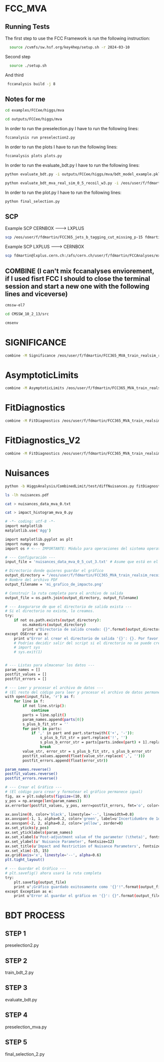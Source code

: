 
# FCC_MVA



## Running Tests

The first step to use the FCC Framework is run the following instruction:

```bash
  source /cvmfs/sw.hsf.org/key4hep/setup.sh -r 2024-03-10
```
Second step

```bash
  source ./setup.sh
```
And third
```bash
 fccanalysis build -j 8
```

## Notes for me

```bash
cd examples/FCCee/higgs/mva
```
```bash
cd outputs/FCCee/higgs/mva
```

In order to run the preselection.py I have to run the following lines:
```bash
fccanalysis run preselection2.py
```
In order to run the plots I have to run the following lines:
```bash
fccanalysis plots plots.py
``` 
In order to run the evaluate_bdt.py I have to run the following lines:
```bash
python evaluate_bdt.py -i outputs/FCCee/higgs/mva/bdt_model_example.pkl -o outputs/FCCee/higgs/mva/plots_training
```
```bash
python evaluate_bdt_mva_real_sim_0_5_recoil_w3.py -i /eos/user/f/fdmartin/FCC365_MVA_train_realsim_recoil/train_w3/bdt_model_example.pkl -o /eos/user/f/fdmartin/FCC365_MVA_train_realsim_recoil/evaluate_plots_0_5_w3
```

In order to run the plot.py I have to run the following lines:
```bash
python final_selection.py 
``` 

## SCP

Example SCP CERNBOX ---> LXPLUS
```bash
scp /eos/user/f/fdmartin/FCC365_jets_b_tagging_cut_missing_p-15 fdmartin@lxplus.cern.ch:/afs/cern.ch/user/f/fdmartin/FCCAnalyses/signal_strenght
``` 

Example SCP  LXPLUS ---> CERNBOX 
```bash
scp fdmartin@lxplus.cern.ch:/afs/cern.ch/user/f/fdmartin/FCCAnalyses/examples/FCCee/higgs/mva/outputs/FCCee/higgs/mva/bdt_model_example.root /eos/user/f/fdmartin/FCC365_MVA_BDT_preselection/
```

## COMBINE  (I can't mix fccanalyses enviorement, if I used fisrt FCC I should to close the terminal session and start a new one with the following lines and viceverse)


```bash
cmssw-el7
``` 
```bash
cd CMSSW_10_2_13/src
```
```bash
cmsenv
```
# SIGNIFICANCE
```bash
combine -M Significance /eos/user/f/fdmartin/FCC365_MVA_train_realsim_recoil/higgs_combine/combine_recoil/mva_0_ZH_w3/datacard.txt -t -1 --expectSignal=1
```
# AsymptoticLimits
```bash
combine -M AsymptoticLimits /eos/user/f/fdmartin/FCC365_MVA_train_realsim_recoil/higgs_combine/combine_recoil/mva_0_ZH_w3/datacard.txt -t -1 --expectSignal=0
```
# FitDiagnostics
```bash
combine -M FitDiagnostics /eos/user/f/fdmartin/FCC365_MVA_train_realsim_recoil/higgs_combine/combine_recoil/mva_0_ZH_w3/datacard.txt -t -1 --expectSignal=1
```
# FitDiagnostics_V2
```bash
combine -M FitDiagnostics /eos/user/f/fdmartin/FCC365_MVA_train_realsim_recoil/higgs_combine/combine_recoil/VBF_analysis/datacard.txt -t -1 --expectSignal=1 --saveShapes --saveNormalizations
```
# Nuisances
```bash
python -b HiggsAnalysis/CombinedLimit/test/diffNuisances.py fitDiagnosticsTest.root -g nuisances.pdf
```
```bash
ls -lh nuisances.pdf
```
```bash
cat > nuisances_data_mva_0.txt
```
```bash
cat > impact_histogram_mva_0.py
```
```bash
# -*- coding: utf-8 -*-
import matplotlib
matplotlib.use('Agg')

import matplotlib.pyplot as plt
import numpy as np
import os # <--- IMPORTANTE: Módulo para operaciones del sistema operativo, como rutas

# --- Configuración ---
input_file = 'nuisances_data_mva_0_5_cut_3.txt' # Asume que está en el mismo directorio que el script

# Directorio donde quieres guardar el gráfico
output_directory = "/eos/user/f/fdmartin/FCC365_MVA_train_realsim_recoil/higgs_combine/combine_recoil/mva_0_5_cut_3_ZH_w3"
# Nombre del archivo PDF
output_filename = 'mi_grafico_de_impacto.png'

# Construir la ruta completa para el archivo de salida
output_file = os.path.join(output_directory, output_filename)

# --- Asegurarse de que el directorio de salida exista ---
# Si el directorio no existe, lo creamos.
try:
    if not os.path.exists(output_directory):
        os.makedirs(output_directory)
        print u"Directorio de salida creado: {}".format(output_directory)
except OSError as e:
    print u"Error al crear el directorio de salida '{}': {}. Por favor, verifica la ruta y los permisos.".format(output_directory, e)
    # Podrías decidir salir del script si el directorio no se puede crear
    # import sys
    # sys.exit(1)


# --- Listas para almacenar los datos ---
param_names = []
postfit_values = []
postfit_errors = []

# --- Leer y procesar el archivo de datos ---
# (El resto del código para leer y procesar el archivo de datos permanece igual)
with open(input_file, 'r') as f:
    for line in f:
        if not line.strip():
            continue
        parts = line.split()
        param_names.append(parts[0])
        s_plus_b_fit_str = ''
        for part in parts:
            if ',' in part and part.startswith(('+', '-')):
                s_plus_b_fit_str = part.replace('!', '')
                s_plus_b_error_str = parts[parts.index(part) + 1].replace('!', '')
                break
        value_str, error_str = s_plus_b_fit_str, s_plus_b_error_str
        postfit_values.append(float(value_str.replace(',', '')))
        postfit_errors.append(float(error_str))

param_names.reverse()
postfit_values.reverse()
postfit_errors.reverse()

# --- Crear el Gráfico ---
# (El código para crear y formatear el gráfico permanece igual)
fig, ax = plt.subplots(figsize=(10, 8))
y_pos = np.arange(len(param_names))
ax.errorbar(postfit_values, y_pos, xerr=postfit_errors, fmt='o', color='black', ecolor='black', elinewidth=1, capsize=3)

ax.axvline(0, color='black', linestyle='--', linewidth=0.8)
ax.axvspan(-1, 1, alpha=0.2, color='green', label=u'Incertidumbre de 1σ')
ax.axvspan(-2, 2, alpha=0.2, color='yellow', zorder=0)
ax.set_yticks(y_pos)
ax.set_yticklabels(param_names)
ax.set_xlabel(u'Post-adjustment value of the parameter (\theta)', fontsize=12)
ax.set_ylabel(u' Nuisance Parameter', fontsize=12)
ax.set_title(u'Impact and Restriction of Nuisance Parameters', fontsize=14, weight='bold')
ax.set_xlim(-15, 15)
ax.grid(axis='x', linestyle='--', alpha=0.6)
plt.tight_layout()

# --- Guardar el Gráfico ---
# plt.savefig() ahora usará la ruta completa
try:
    plt.savefig(output_file)
    print u"¡Gráfico guardado exitosamente como '{}'!".format(output_file)
except Exception as e:
    print u"Error al guardar el gráfico en '{}': {}".format(output_file, e)
```


# BDT PROCESS

## STEP 1
preselection2.py

## STEP 2
train_bdt_2.py

## STEP 3
evaluate_bdt.py

## STEP 4
preselection_mva.py

## STEP 5
final_selection_2.py
